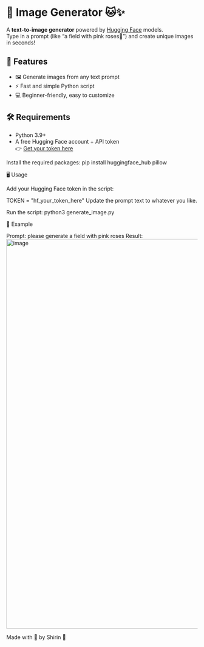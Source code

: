 # 🌸 Image Generator 🐱✨ 

A **text-to-image generator** powered by [Hugging Face](https://huggingface.co) models.  
Type in a prompt (like “a field with pink roses💖”) and create unique images in seconds!



## 🚀 Features
- 🖼️ Generate images from any text prompt
- ⚡ Fast and simple Python script
- 💻 Beginner-friendly, easy to customize



## 🛠️ Requirements
- Python 3.9+
- A free Hugging Face account + API token  
  👉 [Get your token here](https://huggingface.co/settings/tokens)

Install the required packages:
pip install huggingface_hub pillow

🖥️ Usage

Add your Hugging Face token in the script:


TOKEN = "hf_your_token_here"
Update the prompt text to whatever you like.

Run the script:
python3 generate_image.py


🌟 Example

Prompt:
please generate a field with pink roses
Result:
<img width="1536" height="1024" alt="image" src="https://github.com/user-attachments/assets/87d00814-5cb2-4442-a49f-310859a32e8f" />



Made with 💖 by Shirin 🌸



